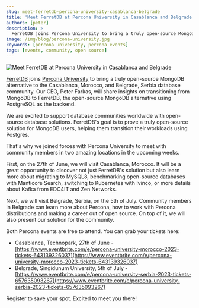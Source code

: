 ```yaml
---
slug: meet-ferretdb-percona-university-casablanca-belgrade
title: 'Meet FerretDB at Percona University in Casablanca and Belgrade'
authors: [peter]
description: >
  FerretDB joins Percona University to bring a truly open-source MongoDB alternative to the Casablanca, Morocco, and Belgrade, Serbia database community.
image: /img/blog/percona-university.jpg
keywords: [percona university, percona events]
tags: [events, community, open source]
---
```


![Meet FerretDB at Percona University in Casablanca and Belgrade](/img/blog/percona-university.jpg)

[FerretDB](https://www.ferretdb.io) joins [Percona University](https://www.percona.com/blog/percona-university-is-back-in-business/) to bring a truly open-source MongoDB alternative to the Casablanca, Morocco, and Belgrade, Serbia database community.
Our CEO, Peter Farkas, will share insights on transitioning from MongoDB to FerretDB, the open-source MongoDB alternative using PostgreSQL as the backend.

<!--truncate-->

We are excited to support database communities worldwide with open-source database solutions.
FerretDB's goal is to prove a truly open-source solution for MongoDB users, helping them transition their workloads using Postgres.

That's why we joined forces with Percona University to meet with community members in two amazing locations in the upcoming weeks.

First, on the 27th of June, we will visit Casablanca, Morocco.
It will be a great opportunity to discover not just FerretDB's solution but also learn more about migrating to MySQL8, benchmarking open-source databases with Manticore Search, switching to Kubernetes with Ivinco, or more details about Kafka from EDC4IT and Zen Networks.

Next, we will visit Belgrade, Serbia, on the 5th of July.
Community members in Belgrade can learn more about Percona, how to work with Percona distributions and making a career out of open source.
On top of it, we will also present our solution for the community.

Both Percona events are free to attend.
You can grab your tickets here:

- Casablanca, Technopark, 27th of June - [https://www.eventbrite.com/e/percona-university-morocco-2023-tickets-643139326037](https://www.eventbrite.com/e/percona-university-morocco-2023-tickets-643139326037)
- Belgrade, Singidunum University, 5th of July - [https://www.eventbrite.com/e/percona-university-serbia-2023-tickets-657635093267](https://www.eventbrite.com/e/percona-university-serbia-2023-tickets-657635093267)

Register to save your spot.
Excited to meet you there!
